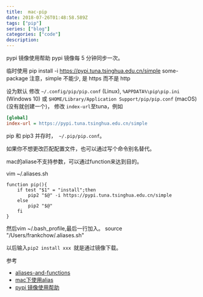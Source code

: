 ```yaml
---
title:  mac-pip
date: 2018-07-26T01:48:58.589Z
tags: ["pip"]
series: ["blog"]
categories: ["code"]
description:
---
```


pypi 镜像使用帮助
pypi 镜像每 5 分钟同步一次。

临时使用
pip install -i https://pypi.tuna.tsinghua.edu.cn/simple some-package
注意，simple 不能少, 是 https 而不是 http

设为默认
修改 `~/.config/pip/pip.conf` (Linux), `%APPDATA%\pip\pip.ini` (Windows 10) 或 `$HOME/Library/Application Support/pip/pip.conf` (macOS) (没有就创建一个)， 修改 `index-url`至tuna，例如

```ini
[global]
index-url = https://pypi.tuna.tsinghua.edu.cn/simple
```
pip 和 pip3 并存时，` ~/.pip/pip.conf`。


如果你不想更改匹配配置文件，也可以通过写个命令别名替代。

mac的aliase不支持参数，可以通过function来达到目的。

vim ~/.aliases.sh
```
function pip(){
    if test "$1" = "install";then
        pip2 "$@" -i https://pypi.tuna.tsinghua.edu.cn/simple
    else
        pip2 "$@"
    fi
}
```
然后vim ~/.bash_profile,最后一行加入。
source "/Users/frankchow/.aliases.sh"

以后输入`pip2 install xxx `就是通过镜像下载。

参考
- [aliases-and-functions](https://ashleynolan.co.uk/blog/beginners-guide-to-terminal-aliases-and-functions)
- [mac下使用alias](https://www.jianshu.com/p/633a30e5d777)
- [pypi 镜像使用帮助](https://mirrors.tuna.tsinghua.edu.cn/help/pypi/)